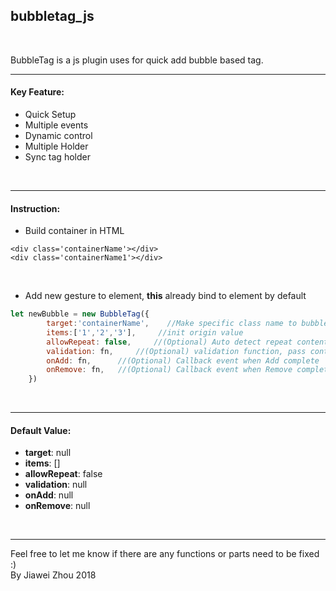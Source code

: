 bubbletag_js
---

<br/>

BubbleTag is a js plugin uses for quick add bubble based tag.

---

#### Key Feature:
+ Quick Setup
+ Multiple events
+ Dynamic control
+ Multiple Holder
+ Sync tag holder

<br/>

---

#### Instruction:
+ Build container in HTML

```
<div class='containerName'></div>
<div class='containerName1'></div>
```

<br>

+  Add new gesture to element, **this** already bind to element by default 
```javascript
let newBubble = new BubbleTag({
        target:'containerName',    //Make specific class name to bubble tag holder
        items:['1','2','3'],     //init origin value
        allowRepeat: false,     //(Optional) Auto detect repeat content and block them
        validation: fn,     //(Optional) validation function, pass content as params, content only add when return true.
        onAdd: fn,      //(Optional) Callback event when Add complete
        onRemove: fn,   //(Optional) Callback event when Remove complete
    })
```

<br/>

---

#### Default Value:
+ **target**: null
+ **items**: []
+ **allowRepeat**: false
+ **validation**: null
+ **onAdd**: null
+ **onRemove**: null

<br/>

---

Feel free to let me know if there are any functions or parts need to be fixed :)
<br>By Jiawei Zhou 2018
